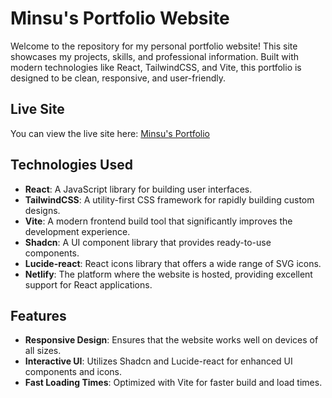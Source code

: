 # Minsu's Portfolio Website

Welcome to the repository for my personal portfolio website! This site showcases my projects, skills, and professional information. Built with modern technologies like React, TailwindCSS, and Vite, this portfolio is designed to be clean, responsive, and user-friendly.

## Live Site

You can view the live site here: [Minsu's Portfolio](https://minsu-s-portfolio.vercel.app/)

## Technologies Used

- **React**: A JavaScript library for building user interfaces.
- **TailwindCSS**: A utility-first CSS framework for rapidly building custom designs.
- **Vite**: A modern frontend build tool that significantly improves the development experience.
- **Shadcn**: A UI component library that provides ready-to-use components.
- **Lucide-react**: React icons library that offers a wide range of SVG icons.
- **Netlify**: The platform where the website is hosted, providing excellent support for React applications.

## Features

- **Responsive Design**: Ensures that the website works well on devices of all sizes.
- **Interactive UI**: Utilizes Shadcn and Lucide-react for enhanced UI components and icons.
- **Fast Loading Times**: Optimized with Vite for faster build and load times.
